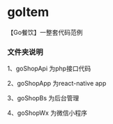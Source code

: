 # goItem
【Go餐饮】一整套代码范例

### 文件夹说明
1、goShopApi 为php接口代码

2、goShopApp 为react-native app

3、goShopBs 为后台管理

4、goShopWx 为微信小程序

